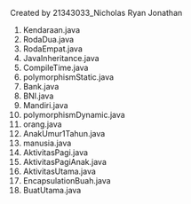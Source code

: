 Created by 21343033_Nicholas Ryan Jonathan
1. Kendaraan.java
2. RodaDua.java
3. RodaEmpat.java
4. JavaInheritance.java
5. CompileTime.java
6. polymorphismStatic.java
7. Bank.java
8. BNI.java
9. Mandiri.java
10. polymorphismDynamic.java
11. orang.java
12. AnakUmur1Tahun.java
13. manusia.java
14. AktivitasPagi.java
15. AktivitasPagiAnak.java
16. AktivitasUtama.java
17. EncapsulationBuah.java
18. BuatUtama.java
